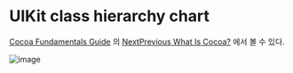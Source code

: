 # UIKit class hierarchy chart

[Cocoa Fundamentals Guide](https://developer.apple.com/library/archive/documentation/Cocoa/Conceptual/CocoaFundamentals/Introduction/Introduction.html) 의 [NextPrevious
What Is Cocoa?](https://developer.apple.com/library/archive/documentation/Cocoa/Conceptual/CocoaFundamentals/WhatIsCocoa/WhatIsCocoa.html) 에서 볼 수 있다. 




  
![image](https://github.com/jaehoon9186/study/assets/83233720/f0595fed-ddfb-4b80-ae58-4024ad648358)
